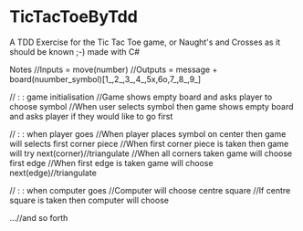 # TicTacToeByTdd
A TDD Exercise for the Tic Tac Toe game, or Naught's and Crosses as it should be known ;-) made with C#

Notes
//Inputs = move(number)
//Outputs = message + board(nuumber_symbol)[1_,2_,3_,4_,5x,6o,7_,8_,9_]
        
// : : game initialisation
//Game shows empty board and asks player to choose symbol
//When user selects symbol then game shows empty board and asks player if they would like to go first

// : : when player goes
//When player places symbol on center then game will selects first corner piece
//When first corner piece is taken then game will try next(corner)//triangulate
//When all corners taken game will choose first edge
//When first edge is taken game will choose next(edge)//triangulate

// : : when computer goes
//Computer will choose centre square
//If centre square is taken then computer will choose 

...//and so forth

